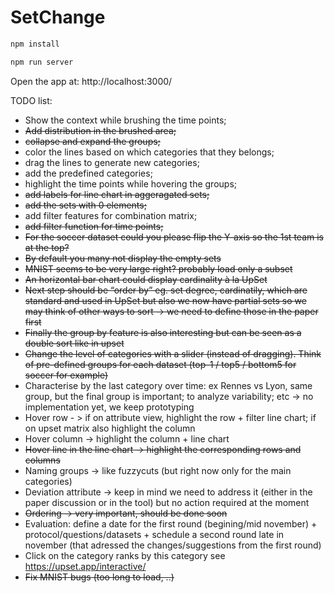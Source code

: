 # SetChange

```javascript
npm install

npm run server
```

Open the app at: http://localhost:3000/


TODO list:

- Show the context while brushing the time points;
- ~~Add distribution in the brushed area;~~
- ~~collapse and expand the groups;~~
- color the lines based on which categories that they belongs;
- drag the lines to generate new categories;
- add the predefined categories;
- highlight the time points while hovering the groups;
- ~~add labels for line chart in aggeragated sets;~~
- ~~add the sets with 0 elements;~~
- add filter features for combination matrix;
- ~~add filter function for time points;~~
- ~~For the soccer dataset could you please flip the Y-axis so the 1st team is at the top?~~
- ~~By default you many not display the empty sets~~
- ~~MNIST seems to be very large right? probably load only a subset~~
- ~~An horizontal bar chart could display cardinality à la UpSet~~
- ~~Next step should be “order by” eg. set degree, cardinatily, which are standard and used in UpSet but also we now have partial sets so we may think of other ways to sort -> we need to define those in the paper first~~
- ~~Finally the group by feature is also interesting but can be seen as a double sort like in upset~~
- ~~Change the level of categories with a slider (instead of dragging). Think of pre-defined groups for each dataset (top-1 / top5 / bottom5 for soccer for example)~~
- Characterise by the last category over time: ex Rennes vs Lyon, same group, but the final group is important; to analyze variability; etc -> no implementation yet, we keep prototyping
- Hover row - > if on attribute view, highlight the row + filter line chart; if on upset matrix also highlight the column
- Hover column -> highlight the column + line chart
- ~~Hover line in the line chart -> highlight the corresponding rows and columns~~
- Naming groups -> like fuzzycuts (but right now only for the main categories)
- Deviation attribute -> keep in mind we need to address it (either in the paper discussion or in the tool) but no action required at the moment
- ~~Ordering -> very important, should be done soon~~
- Evaluation: define a date for the first round (begining/mid november) + protocol/questions/datasets + schedule a second round late in november (that adressed the changes/suggestions from the first round)
- Click on the category ranks by this category see https://upset.app/interactive/
- ~~Fix MNIST bugs (too long to load, ..)~~